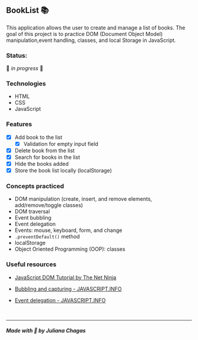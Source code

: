 ## BookList 📚

This application allows the user to create and manage a list of books. The goal of this project is to practice DOM (Document Object Model) manipulation,event handling, classes, and local Storage in JavaScript.

### Status: 
🚧 *in progress* 🚧
### Technologies
- HTML
- CSS
- JavaScript

### Features

- [x] Add book to the list
  - [x] Validation for empty input field
- [x] Delete book from the list
- [x] Search for books in the list
- [x] Hide the books added
- [x] Store the book list locally (localStorage)

### Concepts practiced

- DOM manipulation (create, insert, and remove elements, add/remove/toggle classes)
- DOM traversal
- Event bubbling
- Event delegation
- Events: mouse, keyboard, form, and change
- `.preventDefault()` method
- localStorage
- Object Oriented Programming (OOP): classes
### Useful resources

- [JavaScript DOM Tutorial by The Net Ninja](https://www.youtube.com/playlist?list=PL4cUxeGkcC9gfoKa5la9dsdCNpuey2s-V)

- [Bubbling and capturing - JAVASCRIPT.INFO](https://javascript.info/bubbling-and-capturing)

- [Event delegation - JAVASCRIPT.INFO](https://javascript.info/event-delegation)

<br>

***
##### Made with 💜 by Juliana Chagas 